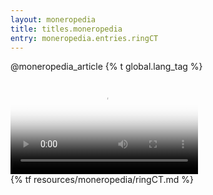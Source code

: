 ```yaml
---
layout: moneropedia
title: titles.moneropedia
entry: moneropedia.entries.ringCT
---
```


@moneropedia_article
{% t global.lang_tag %}
<div class="box-video">
  <video controls poster="/img/ringct-poster.png" preload="metadata" aria-label="RingCT video">
    <source src="/media/Monero%20-%20RingCT.m4v">
  </video>
</div>
{% tf resources/moneropedia/ringCT.md %}
